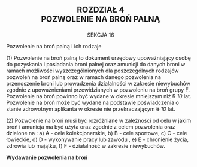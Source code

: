 ## <a name="title_4"></a><p align="center">ROZDZIAŁ 4<br/> POZWOLENIE NA BROŃ PALNĄ</p>
<a name="section_16"></a><p align="center">SEKCJA 16</p>

Pozwolenie na broń palną i ich rodzaje

(1) Pozwolenie na broń palną to dokument urzędowy upoważniający osobę do pozyskania i posiadania broni palnej oraz amunicji do danych broni w ramach możliwości wyszczególnionych dla poszczególnych rodzajów pozwoleń na broń palną oraz w ramach danego pozwolenia na przenoszenie broni lub prowadzenia działalności w zakresie niewybuchów zgodnie z upoważnieniami przewidzianych w pozwoleniu na broń grupy F. Pozwolenie na broń powinno być wydane w okresie mniejszym niż <s>5</s> <i>10</i> lat. Pozwolenie na broń może być wydane na podstawie poświadczenia o stanie zdrowotnym aplikanta w okresie nie przekraczającym <s>5</s> <i>10</i> lat.

(2) Pozwolenie na broń musi być rozróżniane w zależności od celu w jakim broń i amunicja ma być użyta oraz zgodnie z celem pozwolenia oraz dzielone na :
a) A - cele kolekcjonerskie,
b) B - cele sportowe,
c) C - cele łowieckie,
d) D - wykonywanie pracy lub zawodu ,
e) E - chronienie życia, zdrowia lub majątku,
f) F - działalność w zakresie niewybuchów.

**Wydawanie pozwolenia na broń**
